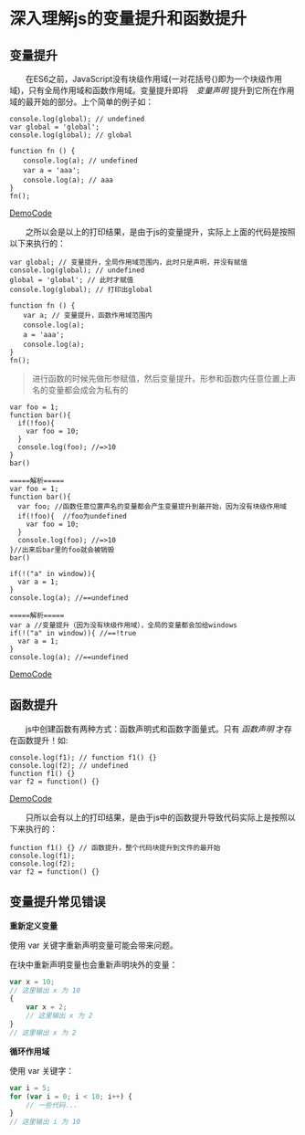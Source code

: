 # 深入理解js的变量提升和函数提升

## 变量提升

　　在ES6之前，JavaScript没有块级作用域(一对花括号{}即为一个块级作用域)，只有全局作用域和函数作用域。变量提升即将　*变量声明* 提升到它所在作用域的最开始的部分。上个简单的例子如：

```
console.log(global); // undefined
var global = 'global';
console.log(global); // global

function fn () {
　　console.log(a); // undefined
　　var a = 'aaa';
　　console.log(a); // aaa
}
fn();
```

[DemoCode](variableHoistDemo.html)

　　之所以会是以上的打印结果，是由于js的变量提升，实际上上面的代码是按照以下来执行的：

```
var global; // 变量提升，全局作用域范围内，此时只是声明，并没有赋值
console.log(global); // undefined
global = 'global'; // 此时才赋值
console.log(global); // 打印出global

function fn () {
　　var a; // 变量提升，函数作用域范围内
　　console.log(a);
　　a = 'aaa';
　　console.log(a);
}
fn();
```

> 进行函数的时候先做形参赋值，然后变量提升。形参和函数内任意位置上声名的变量都会成会为私有的

```
var foo = 1;
function bar(){
  if(!foo){
    var foo = 10;
  }
  console.log(foo); //=>10
}
bar()

=====解析=====
var foo = 1;
function bar(){
  var foo; //函数任意位置声名的变量都会产生变量提升到最开始，因为没有块级作用域
  if(!foo){  //foo为undefined
    var foo = 10;
  }
  console.log(foo); //=>10
}//出来后bar里的foo就会被销毁
bar()
```

```
if(!("a" in window)){
  var a = 1;
}
console.log(a); //==undefined

=====解析=====
var a //变量提升（因为没有块级作用域），全局的变量都会加给windows
if(!("a" in window)){ //==!true
  var a = 1;
}
console.log(a); //==undefined
```

[DemoCode](variableHoistDemo.html)


## 函数提升

　　js中创建函数有两种方式：函数声明式和函数字面量式。只有 *函数声明* 才存在函数提升！如:

```
console.log(f1); // function f1() {}   
console.log(f2); // undefined  
function f1() {}
var f2 = function() {}
```

[DemoCode](functionHoistDemo.html)

　　只所以会有以上的打印结果，是由于js中的函数提升导致代码实际上是按照以下来执行的：

```
function f1() {} // 函数提升，整个代码块提升到文件的最开始
console.log(f1);   
console.log(f2);   
var f2 = function() {}
```

## 变量提升常见错误

**重新定义变量**

使用 var 关键字重新声明变量可能会带来问题。

在块中重新声明变量也会重新声明块外的变量：

```js
var x = 10;
// 这里输出 x 为 10
{ 
    var x = 2;
    // 这里输出 x 为 2
}
// 这里输出 x 为 2
```

**循环作用域**

使用 var 关键字：

```js
var i = 5;
for (var i = 0; i < 10; i++) {
    // 一些代码...
}
// 这里输出 i 为 10
```
